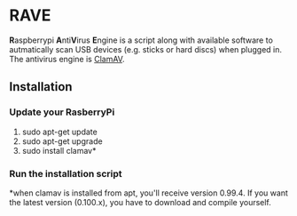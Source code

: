 # RAVE
**R**aspberrypi **A**nti**V**irus **E**ngine is a script along with available software to autmatically scan USB devices (e.g. sticks or hard discs) when plugged in. The antivirus engine is [ClamAV](https://www.clamav.net).

## Installation

### Update your RasberryPi
1. sudo apt-get update
2. sudo apt-get upgrade
3. sudo install clamav*

### Run the installation script

 
 
 
 
*when clamav is installed from apt, you'll receive version 0.99.4. If you want the latest version (0.100.x), you have to download and compile yourself.
